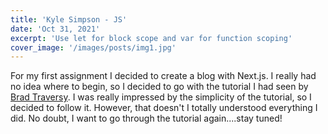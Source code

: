 ```yaml
---
title: 'Kyle Simpson - JS'
date: 'Oct 31, 2021'
excerpt: 'Use let for block scope and var for function scoping'
cover_image: '/images/posts/img1.jpg'
---
```


For my first assignment I decided to create a blog with Next.js. I really had no idea where to begin, so I decided to go with the tutorial I had seen by [Brad Traversy](https://youtu.be/MrjeefD8sac). I was really impressed by the simplicity of the tutorial, so I decided to follow it. However, that doesn't I totally understood everything I did. No doubt, I want to go through the tutorial again....stay tuned!